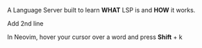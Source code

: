 A Language Server built to learn **WHAT** LSP is and **HOW** it works.

Add 2nd line

In Neovim, hover your cursor over a word and press **Shift** + k
